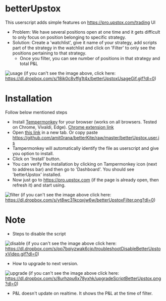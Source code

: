 # betterUpstox

This userscript adds simple features on https://pro.upstox.com/trading UI

* Problem: We have several positions open at one time and it gets difficult to only focus on position belonging to specific strategy.
* Solution: Create a 'watchlist', give it name of your strategy, add scripts part of the strategy in the watchlist and click on 'Filter' to only see the positions pertaining to that strategy. 
    * Once you filter, you can see number of positions in that strategy and total P&L

![usage](https://dl.dropbox.com/s/18ik0c8vffg1t4x/betterUpstoxUsageGif.gif?dl=0)
(if you can't see the image above, click here: https://dl.dropbox.com/s/18ik0c8vffg1t4x/betterUpstoxUsageGif.gif?dl=0)

# Installation

Follow below mentioned steps
* Install [Tempermonkey](https://www.tampermonkey.net/) for your browser (works on all browsers. Tested on Chrome, Vivaldi, Edge). [Chrome extension link](https://chrome.google.com/webstore/detail/tampermonkey/dhdgffkkebhmkfjojejmpbldmpobfkfo)
* Open [this link](https://github.com/amit0rana/betterKite/raw/master/betterUpstox.user.js) in a new tab. Or copy paste <https://github.com/amit0rana/betterKite/raw/master/betterUpstox.user.js>
* Tampermonkey will automatically identify the file as userscript and give you option to install.
* Click on 'Install' button.
* You can verify the installation by clicking on Tampermonkey icon (next to address bar) and then go to 'Dashboard'. You should see 'betterUpstox' installed. 
* Now just go to <https://pro.upstox.com> (if the page is already open, then refresh it) and start using.

![filter](https://dl.dropbox.com/s/yt8wc31kcqxjw6w/betterUpstoxFilter.png?dl=0)
(if you can't see the image above click here: https://dl.dropbox.com/s/yt8wc31kcqxjw6w/betterUpstoxFilter.png?dl=0)


# Note
* Steps to disable the script

![disable](https://dl.dropbox.com/s/pp7bqiyzwak6cjp/troubleshootDisableBetterUpstoxVideo.gif?dl=0)
(if you can't see the image above click here: https://dl.dropbox.com/s/pp7bqiyzwak6cjp/troubleshootDisableBetterUpstoxVideo.gif?dl=0)

* How to upgrade to next version. 

![upgrade](https://dl.dropbox.com/s/8urhzpu6x78yxhk/upgradeScriptBetterUpstox.png?dl=0)
(if you can't see the image above click here: https://dl.dropbox.com/s/8urhzpu6x78yxhk/upgradeScriptBetterUpstox.png?dl=0)

* P&L doesn't update on realtime. It shows the P&L at the time of filter.